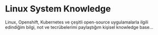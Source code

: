 # Linux System Knowledge

Linux, Openshift, Kubernetes ve çeşitli open-source uygulamalarla ilgili edindiğim bilgi, not ve tecrübelerimi paylaştığım kişisel knowledge base...
